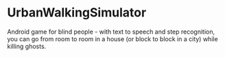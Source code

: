 # UrbanWalkingSimulator
Android game for blind people - with text to speech and step recognition, you can go from room to room in a house (or block to block in a city) while killing ghosts.
